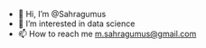 - 👋 Hi, I’m @Sahragumus
- 👀 I’m interested in data science
- 📫 How to reach me m.sahragumus@gmail.com

<!---
Sahragumus/Sahragumus is a ✨ special ✨ repository because its `README.md` (this file) appears on your GitHub profile.
You can click the Preview link to take a look at your changes.
--->
